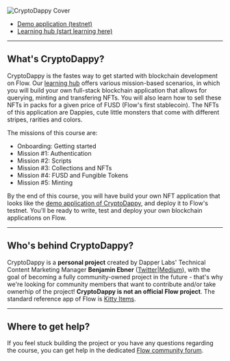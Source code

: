 ![CryptoDappy Cover](https://d1mtab9ltfdpua.cloudfront.net/images/Cover.jpeg)

* [Demo application (testnet)](https://ds5644cbkdnqk.cloudfront.net/)
* [Learning hub (start learning here)](https://d3em6h2gy0mctd.cloudfront.net/)

---

## What's CryptoDappy?

CryptoDappy is the fastes way to get started with blockchain development on Flow. Our [learning hub](https://d3em6h2gy0mctd.cloudfront.net/) offers various mission-based scenarios, in which you will build your own full-stack blockchain application that allows for querying, minting and transfering NFTs. You will also learn how to sell these NFTs in packs for a given price of FUSD (Flow's first stablecoin). The NFTs of this application are Dappies, cute little monsters that come with different stripes, rarities and colors. 

The missions of this course are:

* Onboarding: Getting started
* Mission #1: Authentication
* Mission #2: Scripts
* Mission #3: Collections and NFTs
* Mission #4: FUSD and Fungible Tokens
* Mission #5: Minting

By the end of this course, you will have build your own NFT application that looks like the [demo application of CryptoDappy](https://ds5644cbkdnqk.cloudfront.net/), and deploy it to Flow's testnet. You'll be ready to write, test and deploy your own blockchain applications on Flow.

---

## Who's behind CryptoDappy?

CryptoDappy is a **personal project** created by Dapper Labs' Technical Content Marketing
Manager **Benjamin Ebner** ([Twitter](https://twitter.com/_bebner)|[Medium](https://medium.com/@ebner.benjamin)), with the goal of becoming a fully community-owned project in the future - that's why we're looking for community members that want to contribute and/or take ownerhip of the project! **CryptoDappy is not an official Flow project**. The standard reference app of Flow is [Kitty Items](https://github.com/onflow/kitty-items).

---

## Where to get help?

If you feel stuck building the project or you have any questions regarding the course, you can get help in the dedicated [Flow community forum](https://forum.onflow.org). 
